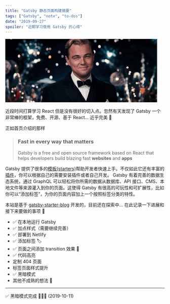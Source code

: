 ```yaml
---
title: "Gatsby 静态页面构建摘要"
tags: ["Gatsby", "note", "to-dos"]
date: "2019-09-27"
spoiler: "近期学习使用 Gatsby 的心得"
---
```


![Gatsby](gatsby.gif)

近段时间打算学习 React 但是没有很好的切入点。忽然有天发现了 Gatsby 一个非常棒的框架，免费、开源、基于 React... 近乎完美 💯

正如首页介绍的那样

> ### Fast in every way that matters
>
> Gatsby is a free and open source framework based on React that helps developers build blazing fast **websites** and **apps**

Gatsby 提供了很多的[模板(starters)](https://www.gatsbyjs.org/starters/)帮助开发者快速上手。不仅如此它还有丰富的[插件](https://www.gatsbyjs.org/plugins/)，你可以根据自己的需要安装插件或者自己开发。 Gatsby 有着完善的数据生态系统，通过 GraphQL 可以轻松将你所需的数据从数据库、API 接口、CMS、本地文件等来源灌入到你的页面。这使得 Gatsby 有很高的可玩性和可扩展性，比如你可以“添加标签”，为你的页面内容加上一个按照标签分类的特性。

本站是基于 [gatsby-starter-blog](https://github.com/gatsbyjs/gatsby-starter-blog) 开发的，目前还在探索中... 在此记录一下进展和接下来要做的事项 📝

- ✅ 在本地运行 Gatsby
- ✅ 加点样式（需要继续完善）
- ✅ 部署到 Netlify
- ✅ 添加标签 🏷️
- ✅ 页面之间添加 transition 效果 💅
- ✅ 代码高亮
- 定制 404 页面
- 标签页面样式提升
- ✅ 黑暗模式
- 其他不成熟的想法 🤔

---

✅ 黑暗模式完成 🌝🔛🌚 (2019-10-11)
